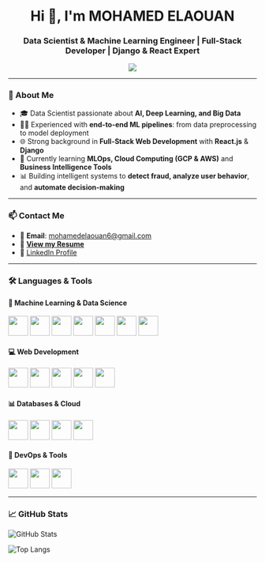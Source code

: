 <h1 align="center">Hi 👋, I'm MOHAMED ELAOUAN</h1>
<h3 align="center">Data Scientist & Machine Learning Engineer | Full-Stack Developer | Django & React Expert</h3>

<p align="center">
  <a href="https://github.com/ezitounioussama/readme-typing-svg">
    <img src="https://readme-typing-svg.demolab.com/?lines=Data%20Scientist%20%7C%20ML%20Engineer;Deep%20Learning%20%26%20AI%20Enthusiast;Full-Stack%20Web%20Developer;Always%20Learning%20and%20Building&font=Fira%20Code&center=true&width=500&height=45&color=36BCF7&vCenter=true&pause=500&size=22" />
  </a>
</p>

---

### 🚀 About Me

- 🎓 Data Scientist passionate about **AI, Deep Learning, and Big Data**  
- 👨‍💻 Experienced with **end-to-end ML pipelines**: from data preprocessing to model deployment  
- 🌐 Strong background in **Full-Stack Web Development** with **React.js** & **Django**  
- 🌱 Currently learning **MLOps, Cloud Computing (GCP & AWS)** and **Business Intelligence Tools**  
- 📊 Building intelligent systems to **detect fraud, analyze user behavior**, and **automate decision-making**

---

### 📫 Contact Me

- 💌 **Email**: mohamedelaouan6@gmail.com  
- 📄 <a href='https://drive.google.com/file/d/1iU3LT-h5Z_GGSC_rm2LPY637eXoad1u8/view?usp=sharing' target="_blank"><b>View my Resume</b></a>  
- 🔗 <a href="https://linkedin.com/in/mohamed-elaouan/" target="blank">LinkedIn Profile</a>

---

### 🛠️ Languages & Tools

#### 🧠 Machine Learning & Data Science
<p>
  <img src="https://cdn.jsdelivr.net/gh/devicons/devicon/icons/python/python-original.svg" width="40" />
  <img src="https://cdn.jsdelivr.net/gh/devicons/devicon/icons/pandas/pandas-original.svg" width="40" />
  <img src="https://cdn.jsdelivr.net/gh/devicons/devicon/icons/numpy/numpy-original.svg" width="40" />
  <img src="https://cdn.jsdelivr.net/gh/devicons/devicon/icons/tensorflow/tensorflow-original.svg" width="40" />
  <img src="https://cdn.jsdelivr.net/gh/devicons/devicon/icons/pytorch/pytorch-original.svg" width="40" />
  <img src="https://cdn.jsdelivr.net/gh/devicons/devicon/icons/jupyter/jupyter-original.svg" width="40" />
  <img src="https://cdn.jsdelivr.net/gh/devicons/devicon/icons/rstudio/rstudio-original.svg" width="40" />
</p>

#### 💻 Web Development
<p>
  <img src="https://cdn.jsdelivr.net/gh/devicons/devicon/icons/django/django-plain.svg" width="40" />
  <img src="https://cdn.jsdelivr.net/gh/devicons/devicon/icons/react/react-original.svg" width="40" />
  <img src="https://cdn.jsdelivr.net/gh/devicons/devicon/icons/redux/redux-original.svg" width="40" />
  <img src="https://cdn.jsdelivr.net/gh/devicons/devicon/icons/nodejs/nodejs-original.svg" width="40" />
  <img src="https://cdn.jsdelivr.net/gh/devicons/devicon/icons/express/express-original.svg" width="40" />
</p>

#### 📊 Databases & Cloud
<p>
  <img src="https://cdn.jsdelivr.net/gh/devicons/devicon/icons/mysql/mysql-original.svg" width="40" />
  <img src="https://cdn.jsdelivr.net/gh/devicons/devicon/icons/mongodb/mongodb-original.svg" width="40" />
  <img src="https://cdn.jsdelivr.net/gh/devicons/devicon/icons/firebase/firebase-plain.svg" width="40" />
  <img src="https://cdn.jsdelivr.net/gh/devicons/devicon/icons/googlecloud/googlecloud-original.svg" width="40" />
</p>

#### 🔧 DevOps & Tools
<p>
  <img src="https://cdn.jsdelivr.net/gh/devicons/devicon/icons/git/git-original.svg" width="40" />
  <img src="https://cdn.jsdelivr.net/gh/devicons/devicon/icons/docker/docker-original.svg" width="40" />
  <img src="https://cdn.jsdelivr.net/gh/devicons/devicon/icons/linux/linux-original.svg" width="40" />
</p>

---

### 📈 GitHub Stats

<p>
  <img src="https://github-readme-stats.vercel.app/api?username=mohamed-elaouan&show_icons=true&theme=radical" alt="GitHub Stats" />
</p>

<p>
  <img src="https://github-readme-stats.vercel.app/api/top-langs/?username=mohamed-elaouan&layout=compact&theme=radical" alt="Top Langs" />
</p>
